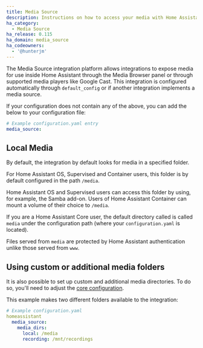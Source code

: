```yaml
---
title: Media Source
description: Instructions on how to access your media with Home Assistant.
ha_category:
  - Media Source
ha_release: 0.115
ha_domain: media_source
ha_codeowners:
  - '@hunterjm'
---
```


The Media Source integration platform allows integrations to expose media for
use inside Home Assistant through the Media Browser panel or through supported
media players like Google Cast. This integration is configured automatically
through `default_config` or if another integration implements a media source.

If your configuration does not contain any of the above, you can add the below
to your configuration file:

```yaml
# Example configuration.yaml entry
media_source:
```

## Local Media

By default, the integration by default looks for media in a specified folder.

For Home Assistant OS, Supervised and Container users, this folder is by default
configured in the path `/media`.

Home Assistant OS and Supervised users can access this folder by using,
for example, the Samba add-on. Users of Home Assistant Container can
mount a volume of their choice to `/media`.

If you are a Home Assistant Core user, the default directory called is called
`media` under the configuration path (where your `configuration.yaml` is located).

Files served from `media` are protected by Home Assistant authentication
unlike those served from `www`.

## Using custom or additional media folders

It is also possible to set up custom and additional media directories. To do
so, you'll need to adjust the [core configuration][basic-configuration].

This example makes two different folders available to the integration:

```yaml
# Example configuration.yaml
homeassistant
  media_source:
    media_dirs:
      local: /media
      recording: /mnt/recordings
```

[basic-configuration]: /docs/configuration/basic/#media_dirs

